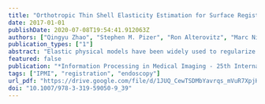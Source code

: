 ```yaml
---
title: "Orthotropic Thin Shell Elasticity Estimation for Surface Registration"
date: 2017-01-01
publishDate: 2020-07-08T19:54:41.912063Z
authors: ["Qingyu Zhao", "Stephen M. Pizer", "Ron Alterovitz", "Marc Niethammer", "Julian G. Rosenman"]
publication_types: ["1"]
abstract: "Elastic physical models have been widely used to regularize deformations in different medical object registration tasks. Traditional approaches usually assume uniform isotropic tissue elasticity (a constant regularization weight) across the whole domain, which contradicts human tissue elasticity being not only inhomogeneous but also anisotropic. We focus on producing more physically realistic deformations for the task of surface registration. We model the surface as an orthotropic elastic thin shell, and we propose a novel statistical framework to estimate inhomogeneous and anisotropic shell elasticity parameters only from a group of known surface deformations. With this framework we show that a joint estimation of within-patient surface deformations and the shell elasticity parameters can improve groupwise registration accuracy. The method is tested in the context of endoscopic reconstruction-surface registration."
featured: false
publication: "*Information Processing in Medical Imaging - 25th International Conference, IPMI 2017, Boone, NC, USA, June 25-30, 2017, Proceedings*"
tags: ["IPMI", "registration", "endoscopy"]
url_pdf: "https://drive.google.com/file/d/1JUQ_CewTSDMbYavrqs_mVuR7XpjHPv90"
doi: "10.1007/978-3-319-59050-9_39"
---
```


